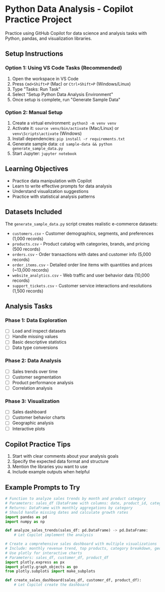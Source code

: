 # Python Data Analysis - Copilot Practice Project

Practice using GitHub Copilot for data science and analysis tasks with Python, pandas, and visualization libraries.

## Setup Instructions

### Option 1: Using VS Code Tasks (Recommended)
1. Open the workspace in VS Code
2. Press `Cmd+Shift+P` (Mac) or `Ctrl+Shift+P` (Windows/Linux)
3. Type "Tasks: Run Task"
4. Select "Setup Python Data Analysis Environment"
5. Once setup is complete, run "Generate Sample Data"

### Option 2: Manual Setup
1. Create a virtual environment: `python3 -m venv venv`
2. Activate it: `source venv/bin/activate` (Mac/Linux) or `venv\Scripts\activate` (Windows)
3. Install dependencies: `pip install -r requirements.txt`
4. Generate sample data: `cd sample-data && python generate_sample_data.py`
5. Start Jupyter: `jupyter notebook`

## Learning Objectives

- Practice data manipulation with Copilot
- Learn to write effective prompts for data analysis
- Understand visualization suggestions
- Practice with statistical analysis patterns

## Datasets Included

The `generate_sample_data.py` script creates realistic e-commerce datasets:

- `customers.csv` - Customer demographics, segments, and preferences (1,000 records)
- `products.csv` - Product catalog with categories, brands, and pricing (500 records)
- `orders.csv` - Order transactions with dates and customer info (5,000 records)
- `order_items.csv` - Detailed order line items with quantities and prices (~13,000 records)
- `website_analytics.csv` - Web traffic and user behavior data (10,000 records)
- `support_tickets.csv` - Customer service interactions and resolutions (1,500 records)

## Analysis Tasks

### Phase 1: Data Exploration
- [ ] Load and inspect datasets
- [ ] Handle missing values
- [ ] Basic descriptive statistics
- [ ] Data type conversions

### Phase 2: Data Analysis
- [ ] Sales trends over time
- [ ] Customer segmentation
- [ ] Product performance analysis
- [ ] Correlation analysis

### Phase 3: Visualization
- [ ] Sales dashboard
- [ ] Customer behavior charts
- [ ] Geographic analysis
- [ ] Interactive plots

## Copilot Practice Tips

1. Start with clear comments about your analysis goals
2. Specify the expected data format and structure
3. Mention the libraries you want to use
4. Include example outputs when helpful

## Example Prompts to Try

```python
# Function to analyze sales trends by month and product category
# Parameters: sales_df (DataFrame with columns: date, product_id, category, amount, quantity)
# Returns: DataFrame with monthly aggregations by category
# Should handle missing dates and calculate growth rates
import pandas as pd
import numpy as np

def analyze_sales_trends(sales_df: pd.DataFrame) -> pd.DataFrame:
    # Let Copilot implement the analysis
```

```python
# Create a comprehensive sales dashboard with multiple visualizations
# Include: monthly revenue trend, top products, category breakdown, geographic sales
# Use plotly for interactive charts
# Parameters: sales_df, customer_df, product_df
import plotly.express as px
import plotly.graph_objects as go
from plotly.subplots import make_subplots

def create_sales_dashboard(sales_df, customer_df, product_df):
    # Let Copilot create the dashboard
```
